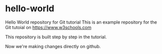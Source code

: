 # hello-world
Hello World repository for Git tutorial
This is an example repository for the Git tutoial on https://www.w3schools.com

This repository is built step by step in the tutorial.

Now we're making changes directly on github.
